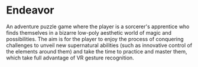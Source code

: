 # Endeavor

An adventure puzzle game where the player is a sorcerer's apprentice who finds themselves in a bizarre low-poly aesthetic world of magic and possibilities. The aim is for the player to enjoy the process of conquering challenges to unveil new supernatural abilities (such as innovative control of the elements around them) and take the time to practice and master them, which take full advantage of VR gesture recognition.
